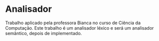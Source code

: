Analisador
==========

Trabalho aplicado pela professora Bianca no curso de Ciência da Computação. Este trabalho é um analisador léxico e será um analisador semântico, depois de implementado.
